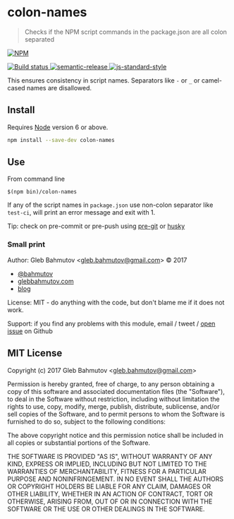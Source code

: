 # colon-names

> Checks if the NPM script commands in the package.json are all colon separated

[![NPM][npm-icon] ][npm-url]

[![Build status][ci-image] ][ci-url]
[![semantic-release][semantic-image] ][semantic-url]
[![js-standard-style][standard-image]][standard-url]

This ensures consistency in script names. Separators like `-` or `_` or camel-cased names
are disallowed.

## Install

Requires [Node](https://nodejs.org/en/) version 6 or above.

```sh
npm install --save-dev colon-names
```

## Use

From command line

```
$(npm bin)/colon-names
```

If any of the script names in `package.json` use non-colon separator like `test-ci`,
will print an error message and exit with 1.

Tip: check on pre-commit or pre-push using [pre-git](https://github.com/bahmutov/pre-git)
or [husky](https://github.com/typicode/husky)

### Small print

Author: Gleb Bahmutov &lt;gleb.bahmutov@gmail.com&gt; &copy; 2017

* [@bahmutov](https://twitter.com/bahmutov)
* [glebbahmutov.com](https://glebbahmutov.com)
* [blog](https://glebbahmutov.com/blog)

License: MIT - do anything with the code, but don't blame me if it does not work.

Support: if you find any problems with this module, email / tweet /
[open issue](https://github.com/bahmutov/colon-names/issues) on Github

## MIT License

Copyright (c) 2017 Gleb Bahmutov &lt;gleb.bahmutov@gmail.com&gt;

Permission is hereby granted, free of charge, to any person
obtaining a copy of this software and associated documentation
files (the "Software"), to deal in the Software without
restriction, including without limitation the rights to use,
copy, modify, merge, publish, distribute, sublicense, and/or sell
copies of the Software, and to permit persons to whom the
Software is furnished to do so, subject to the following
conditions:

The above copyright notice and this permission notice shall be
included in all copies or substantial portions of the Software.

THE SOFTWARE IS PROVIDED "AS IS", WITHOUT WARRANTY OF ANY KIND,
EXPRESS OR IMPLIED, INCLUDING BUT NOT LIMITED TO THE WARRANTIES
OF MERCHANTABILITY, FITNESS FOR A PARTICULAR PURPOSE AND
NONINFRINGEMENT. IN NO EVENT SHALL THE AUTHORS OR COPYRIGHT
HOLDERS BE LIABLE FOR ANY CLAIM, DAMAGES OR OTHER LIABILITY,
WHETHER IN AN ACTION OF CONTRACT, TORT OR OTHERWISE, ARISING
FROM, OUT OF OR IN CONNECTION WITH THE SOFTWARE OR THE USE OR
OTHER DEALINGS IN THE SOFTWARE.

[npm-icon]: https://nodei.co/npm/colon-names.svg?downloads=true
[npm-url]: https://npmjs.org/package/colon-names
[ci-image]: https://travis-ci.org/bahmutov/colon-names.svg?branch=master
[ci-url]: https://travis-ci.org/bahmutov/colon-names
[semantic-image]: https://img.shields.io/badge/%20%20%F0%9F%93%A6%F0%9F%9A%80-semantic--release-e10079.svg
[semantic-url]: https://github.com/semantic-release/semantic-release
[standard-image]: https://img.shields.io/badge/code%20style-standard-brightgreen.svg
[standard-url]: http://standardjs.com/
